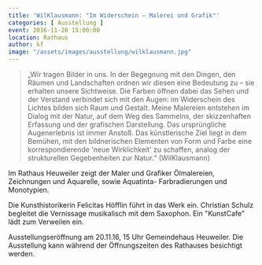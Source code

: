 ```yaml
---
title: 'WilKlausmann: "Im Widerschein – Malerei und Grafik"'
categories: [ Ausstellung ]
event: 2016-11-20 15:00:00
location: Rathaus
author: kf
image: "/assets/images/ausstellung/wilklausmann.jpg"
---
```

> „Wir tragen Bilder in uns. In der Begegnung mit den Dingen, den Räumen und Landschaften ordnen wir diesen eine Bedeutung zu – sie erhalten unsere Sichtweise. Die Farben öffnen dabei das Sehen und der Verstand  verbindet sich mit den Augen: im Widerschein des Lichtes bilden sich Raum und Gestalt. Meine Malereien  entstehen im Dialog mit der Natur,  auf dem Weg des Sammelns, der skizzenhaften Erfassung und der grafischen Darstellung. Das ursprüngliche Augenerlebnis  ist immer  Anstoß. Das künstlerische Ziel liegt  in dem Bemühen, mit den bildnerischen Elementen von Form und Farbe eine korrespondierende 'neue Wirklichkeit' zu schaffen, analog der strukturellen Gegebenheiten zur Natur.“ (WilKlausmann)

Im Rathaus Heuweiler zeigt der Maler und Grafiker Ölmalereien, Zeichnungen und Aquarelle, sowie Aquatinta- Farbradierungen und Monotypien.

Die Kunsthistorikerin Felicitas Höfflin führt in das Werk ein. Christian Schulz begleitet die Vernissage musikalisch mit dem Saxophon. Ein "KunstCafe" lädt zum Verweilen ein.

Ausstellungseröffnung am 20.11.16, 15 Uhr Gemeindehaus Heuweiler.
Die Ausstellung kann während der Öffnungszeiten des Rathauses besichtigt werden.